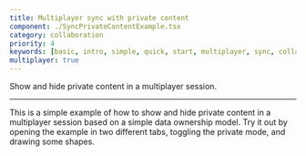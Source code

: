 ```yaml
---
title: Multiplayer sync with private content
component: ./SyncPrivateContentExample.tsx
category: collaboration
priority: 4
keywords: [basic, intro, simple, quick, start, multiplayer, sync, collaboration]
multiplayer: true
---
```


Show and hide private content in a multiplayer session.

---

This is a simple example of how to show and hide private content in a multiplayer session based on a simple
data ownership model. Try it out by opening the example in two different tabs, toggling the private mode, and
drawing some shapes.
